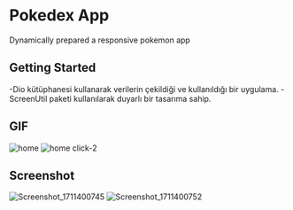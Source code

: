 # Pokedex App

Dynamically prepared a responsive pokemon app

## Getting Started

-Dio kütüphanesi kullanarak verilerin çekildiği ve kullanıldığı bir uygulama. 
-ScreenUtil paketi kullanılarak duyarlı bir tasarıma sahip.

## GIF
![home](https://github.com/sfrqltkn/pokemon_app/assets/93006929/b7bf0153-6ed7-4499-8ff9-d8ace7abfda8)
![home click-2](https://github.com/sfrqltkn/pokemon_app/assets/93006929/ea5fdea4-cfaf-45b0-b19a-5d21935c3d73)
## Screenshot
![Screenshot_1711400745](https://github.com/sfrqltkn/pokemon_app/assets/93006929/b8851a74-2657-4700-acd2-250adfdd6478)
![Screenshot_1711400752](https://github.com/sfrqltkn/pokemon_app/assets/93006929/180f6d2e-3d42-4047-9bb9-341f1c42def9)
